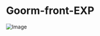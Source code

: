 # Goorm-front-EXP

![Image](https://github.com/user-attachments/assets/1182f29b-eaed-4ab4-bbbf-56c3f115a62b)
